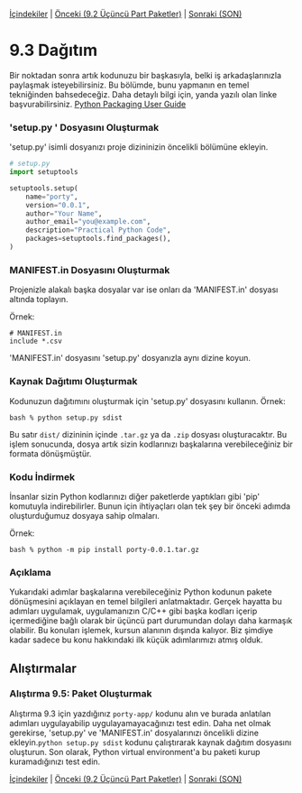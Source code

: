 [İçindekiler](../Contents.md) \| [Önceki (9.2 Üçüncü Part Paketler)](02_Third_party.md) \| [Sonraki (SON)](TheEnd.md)

# 9.3 Dağıtım

Bir noktadan sonra artık kodunuzu bir başkasıyla, belki iş arkadaşlarınızla paylaşmak isteyebilirsiniz.
Bu bölümde, bunu yapmanın en temel tekniğinden bahsedeceğiz. Daha detaylı bilgi için, yanda yazılı olan linke başvurabilirsiniz. [Python Packaging User Guide](https://packaging.python.org)

### 'setup.py ' Dosyasını Oluşturmak


'setup.py' isimli dosyanızı proje dizininizin öncelikli bölümüne ekleyin.

```python
# setup.py
import setuptools

setuptools.setup(
    name="porty",
    version="0.0.1",
    author="Your Name",
    author_email="you@example.com",
    description="Practical Python Code",
    packages=setuptools.find_packages(),
)
```

### MANIFEST.in  Dosyasını Oluşturmak

Projenizle alakalı başka dosyalar var ise onları da 'MANIFEST.in' dosyası altında toplayın.

Örnek:

```
# MANIFEST.in
include *.csv
```

'MANIFEST.in' dosyasını 'setup.py' dosyanızla aynı dizine koyun.

### Kaynak Dağıtımı Oluşturmak

Kodunuzun dağıtımını oluşturmak için 'setup.py' dosyasını kullanın.
Örnek:

```
bash % python setup.py sdist
```
Bu satır `dist/` dizininin içinde `.tar.gz` ya da `.zip` dosyası oluşturacaktır. Bu işlem sonucunda, dosya artık sizin kodlarınızı 
başkalarına verebileceğiniz bir formata dönüşmüştür.

### Kodu İndirmek

İnsanlar sizin Python kodlarınızı diğer paketlerde yaptıkları gibi 'pip' komutuyla indirebilirler.
Bunun için ihtiyaçları olan tek şey bir önceki adımda oluşturduğumuz dosyaya sahip olmaları.

Örnek:

```
bash % python -m pip install porty-0.0.1.tar.gz
```

### Açıklama

Yukarıdaki adımlar başkalarına verebileceğiniz Python kodunun pakete dönüşmesini açıklayan en temel bilgileri anlatmaktadır.
Gerçek hayatta bu adımları uygulamak, uygulamanızın C/C++ gibi başka kodları içerip içermediğine bağlı olarak 
bir üçüncü part durumundan dolayı daha karmaşık olabilir. Bu konuları işlemek, kursun alanının dışında kalıyor.
Biz şimdiye kadar sadece bu konu hakkındaki ilk küçük adımlarımızı atmış olduk.


## Alıştırmalar

### Alıştırma 9.5:  Paket Oluşturmak

Alıştırma 9.3 için yazdığınız `porty-app/` kodunu alın ve burada anlatılan adımları
uygulayabilip uygulayamayacağınızı test edin. Daha net olmak gerekirse, 'setup.py'
ve 'MANIFEST.in' dosyalarınızı öncelikli dizine ekleyin.`python setup.py sdist` kodunu çalıştırarak
kaynak dağıtım dosyasını oluşturun. Son olarak, Python virtual environment'a bu paketi
kurup kuramadığınızı test edin.

[İçindekiler](../Contents.md) \| [Önceki (9.2 Üçüncü Part Paketler)](02_Third_party.md) \| [Sonraki (SON)](TheEnd.md)





